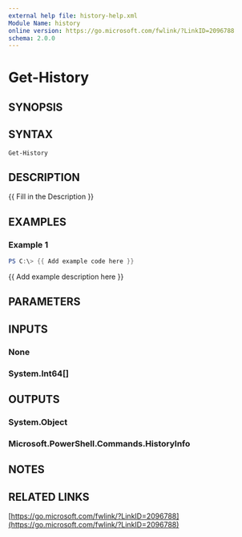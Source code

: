 ```yaml
---
external help file: history-help.xml
Module Name: history
online version: https://go.microsoft.com/fwlink/?LinkID=2096788
schema: 2.0.0
---
```


# Get-History

## SYNOPSIS
## SYNTAX

```
Get-History
```

## DESCRIPTION
{{ Fill in the Description }}

## EXAMPLES

### Example 1
```powershell
PS C:\> {{ Add example code here }}
```

{{ Add example description here }}

## PARAMETERS

## INPUTS

### None

### System.Int64[]

## OUTPUTS

### System.Object
### Microsoft.PowerShell.Commands.HistoryInfo

## NOTES

## RELATED LINKS

[https://go.microsoft.com/fwlink/?LinkID=2096788](https://go.microsoft.com/fwlink/?LinkID=2096788)

